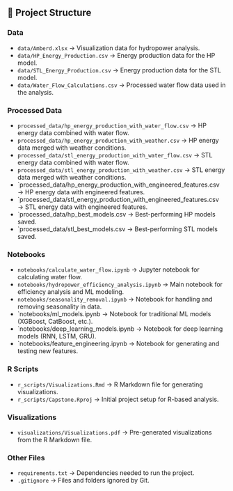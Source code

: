 ## 📂 Project Structure
### **Data**
- `data/Amberd.xlsx` → Visualization data for hydropower analysis.
- `data/HP_Energy_Production.csv` → Energy production data for the HP model.
- `data/STL_Energy_Production.csv` → Energy production data for the STL model.
- `data/Water_Flow_Calculations.csv` → Processed water flow data used in the analysis.

### **Processed Data**
- `processed_data/hp_energy_production_with_water_flow.csv` → HP energy data combined with water flow.
- `processed_data/hp_energy_production_with_weather.csv` → HP energy data merged with weather conditions.
- `processed_data/stl_energy_production_with_water_flow.csv` → STL energy data combined with water flow.
- `processed_data/stl_energy_production_with_weather.csv` → STL energy data merged with weather conditions.
- `processed_data/hp_energy_production_with_engineered_features.csv → HP energy data with engineered features.
- `processed_data/stl_energy_production_with_engineered_features.csv → STL energy data with engineered features.
- `processed_data/hp_best_models.csv → Best-performing HP models saved.
- `processed_data/stl_best_models.csv → Best-performing STL models saved.
### **Notebooks**
- `notebooks/calculate_water_flow.ipynb` → Jupyter notebook for calculating water flow.
- `notebooks/hydropower_efficiency_analysis.ipynb` → Main notebook for efficiency analysis and ML modeling.
- `notebooks/seasonality_removal.ipynb` → Notebook for handling and removing seasonality in data.
- `notebooks/ml_models.ipynb → Notebook for traditional ML models (XGBoost, CatBoost, etc.).
- `notebooks/deep_learning_models.ipynb → Notebook for deep learning models (RNN, LSTM, GRU).
- `notebooks/feature_engineering.ipynb → Notebook for generating and testing new features.

### **R Scripts**
- `r_scripts/Visualizations.Rmd` → R Markdown file for generating visualizations.
- `r_scripts/Capstone.Rproj` → Initial project setup for R-based analysis.

### **Visualizations**
- `visualizations/Visualizations.pdf` → Pre-generated visualizations from the R Markdown file.

### **Other Files**
- `requirements.txt` → Dependencies needed to run the project.
- `.gitignore` → Files and folders ignored by Git.

